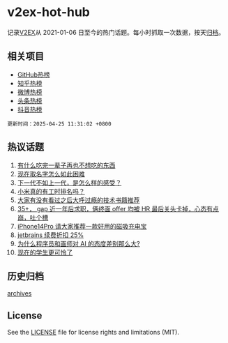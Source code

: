 # v2ex-hot-hub

 记录[V2EX](https://www.v2ex.com/)从 2021-01-06 日至今的热门话题。每小时抓取一次数据，按天[归档](archives)。
 
 ## 相关项目

- [GitHub热榜](https://github.com/snaildev/github-hot-hub)
- [知乎热榜](https://github.com/snaildev/zhihu-hot-hub)
- [微博热榜](https://github.com/snaildev/weibo-hot-hub)
- [头条热榜](https://github.com/snaildev/toutiao-hot-hub)
- [抖音热榜](https://github.com/snaildev/douyin-hot-hub)


 `更新时间：2025-04-25 11:31:02 +0800`

## 热议话题

1. [有什么吃完一辈子再也不想吃的东西](https://www.v2ex.com/t/1127822)
1. [现在取名字怎么如此困难](https://www.v2ex.com/t/1127788)
1. [下一代不如上一代，是怎么样的感受？](https://www.v2ex.com/t/1127921)
1. [小米真的有工时排名吗？](https://www.v2ex.com/t/1127930)
1. [大家有没有看过之后大呼过瘾的技术书籍推荐](https://www.v2ex.com/t/1127830)
1. [35+， gap 近一年后求职，俩终面 offer 均被 HR 最后关头卡掉，心态有点崩，吐个槽](https://www.v2ex.com/t/1127843)
1. [iPhone14Pro 请大家推荐一款好用的磁吸充电宝](https://www.v2ex.com/t/1127760)
1. [jetbrains 续费折扣 25%](https://www.v2ex.com/t/1127742)
1. [为什么程序员和画师对 AI 的态度差别那么大?](https://www.v2ex.com/t/1127763)
1. [现在的学生更可怜了](https://www.v2ex.com/t/1127918)

## 历史归档

[archives](archives)

## License

See the [LICENSE](LICENSE) file for license rights and limitations (MIT).
